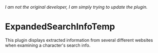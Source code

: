 *I am not the original developer, I am simply trying to update the plugin.*

# ExpandedSearchInfoTemp
This plugin displays extracted information from several different websites when examining a character's search info.
